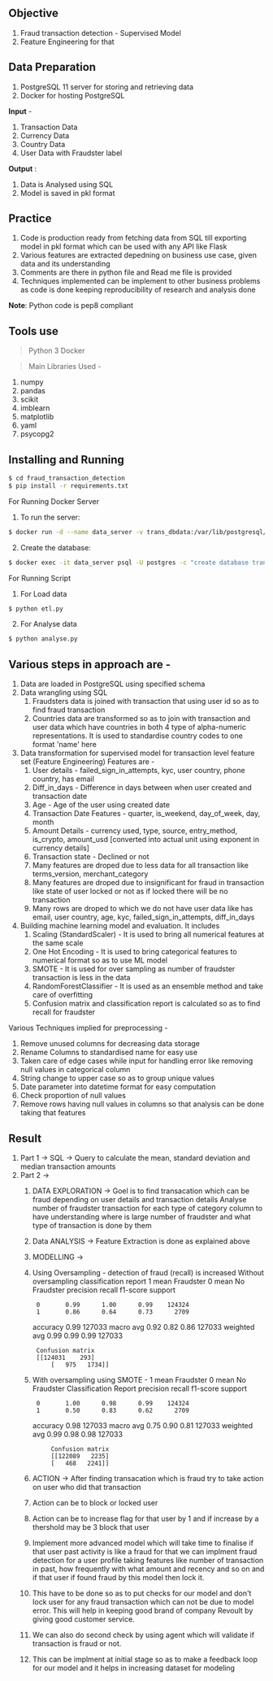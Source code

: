 ## Objective
1) Fraud transaction detection - Supervised Model
2) Feature Engineering for that

## Data Preparation
1) PostgreSQL 11 server for storing and retrieving data
2) Docker for hosting PostgreSQL

**Input** -
1) Transaction Data
2) Currency Data
3) Country Data
4) User Data with Fraudster label

**Output** :
1) Data is Analysed using SQL
2) Model is saved in pkl format

## Practice
1. Code is production ready from fetching data from SQL till exporting model in pkl format which can be used with any API like Flask
2. Various features are extracted depedning on business use case, given data and its understanding
3. Comments are there in python file and Read me file is provided
4. Techniques implemented can be implement to other business problems as code is done keeping reproducibility of research and analysis done

**Note**: Python code is pep8 compliant


## Tools use 
> Python 3
> Docker 

> Main Libraries Used -
1) numpy
2) pandas
3) scikit
4) imblearn
5) matplotlib
6) yaml
7) psycopg2


## Installing and Running

> 
```sh
$ cd fraud_transaction_detection
$ pip install -r requirements.txt
``` 

For Running Docker Server
1. To run the server:
```sh
$ docker run -d --name data_server -v trans_dbdata:/var/lib/postgresql/data -p 54320:5432 postgres:11
```
2. Create the database:
```sh
$ docker exec -it data_server psql -U postgres -c "create database trans_db"
```

For Running Script
1. For Load data
```sh
$ python etl.py
```
2. For Analyse data
```sh
$ python analyse.py
```

## Various steps in approach are -
1. Data are loaded in PostgreSQL using specified schema
2. Data wrangling using SQL
	1. Fraudsters data is joined with transaction that using user id so as to find fraud transaction
	2. Countries data are transformed so as to join with transaction and user data which have countries in both 4 type of  alpha-numeric representations. It is used to standardise country codes to one format 'name' here
3. Data transformation for supervised model for transaction level feature set (Feature Engineering)
    Features are -
    1. User details - failed_sign_in_attempts, kyc, user country, phone country, has email
    2. Diff_in_days - Difference in days between when user created and transaction date
    3. Age - Age of the user using created date
	4. Transaction Date Features - quarter, is_weekend, day_of_week, day, month
	5. Amount Details - currency used, type, source, entry_method, is_crypto, amount_usd [converted into actual unit using exponent in currency details]
	6. Transaction state - Declined or not
	7. Many features are droped due to less data for all transaction like terms_version, merchant_category
	8. Many features are droped due to insignificant for fraud in transaction like state of user locked or not as if locked there will be no transaction
	9. Many rows are droped to which we do not have user data like has email, user country, age, kyc, failed_sign_in_attempts, diff_in_days
3. Building machine learning model and evaluation. It includes
    1. Scaling (StandardScaler) - It is used to bring all numerical features at the same scale
	2. One Hot Encoding - It is used to bring categorical features to numerical format so as to use ML model
	3. SMOTE - It is used for over sampling as number of fraudster transaction is less in the data
	4. RandomForestClassifier - It is used as an ensemble method and take care of overfitting
    5. Confusion matrix and classification report is calculated so as to find recall for fraudster 

Various Techniques implied for preprocessing -
1. Remove unused columns for decreasing data storage
2. Rename Columns to standardised name for easy use
3. Taken care of edge cases while input for handling error like removing null values in categorical column
4. String change to upper case so as to group unique values
5. Date parameter into datetime format for easy computation
6. Check proportion of null values
7. Remove rows having null values in columns so that analysis can be done taking that features

## Result
1. Part 1 -> SQL ->
	Query to calculate the mean, standard deviation and median transaction amounts
2. Part 2 ->  
	1. DATA EXPLORATION ->
		Goel is to find transacation which can be fraud depending on user details and transaction details
		Analyse number of fraudster transaction for each type of category column to have understanding where is large number of fraudster and what type of transaction is done by them
	2. Data ANALYSIS ->
		Feature Extraction is done as explained above
	3. MODELLING ->
	1. Using Oversampling - detection of fraud (recall) is increased
	Without oversampling classification report 
			1 mean Fraudster
			0 mean No Fraudster
				precision    recall  f1-score   support

			0       0.99      1.00      0.99    124324
			1       0.86      0.64      0.73      2709

		accuracy                           0.99    127033
	macro avg       0.92      0.82      0.86    127033
	weighted avg       0.99      0.99      0.99    127033

			Confusion matrix
			[[124031    293]
				[   975   1734]]

	2. With oversampling using SMOTE - 
			1 mean Fraudster
			0 mean No Fraudster
				Classification Report 
				precision    recall  f1-score   support

			0       1.00      0.98      0.99    124324
			1       0.50      0.83      0.62      2709

		accuracy                           0.98    127033
	macro avg       0.75      0.90      0.81    127033
	weighted avg       0.99      0.98      0.98    127033

				Confusion matrix
				[[122089   2235]
				[   468   2241]]

	4. ACTION -> After finding transacation which is fraud try to take action on user who did that transaction
	1. Action can be to block or locked user
	2. Action can be to increase flag for that user by 1 and if increase by a thershold may be 3 block that user
	3. Implement more advanced model which will take time to finalise if that user past activity is like a fraud for that
	we can implment fraud detection for a user profile taking features like number of transaction in past, how frequently with what amount and recency and so on and if that user if found fraud by this model then lock it.
	4. This have to be done so as to put checks for our model and don't lock user for any fraud transaction which can not be due to model error. This will help in keeping good brand of company Revoult by giving good customer service.
	5. We can also do second check by using agent which will validate if transaction is fraud or not.
	6. This can be implment at initial stage so as to make a feedback loop for our model and it helps in increasing dataset for modeling


